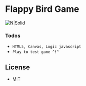 # Flappy Bird Game
[![N|Solid](https://3.bp.blogspot.com/-kWmj88eUmnM/WxwBfxH1_mI/AAAAAAAAB-A/v08FQI35Ka0HDAMvPteeGbYVV3yAhV8dwCLcBGAs/s1600/2.png)](https://vanhocpham.blogspot.com/)


### Todos

 - ``` HTML5, Canvas, Logic javascript ```
 - ``` Play to test game ^!^ ```
 

License
----
- MIT
